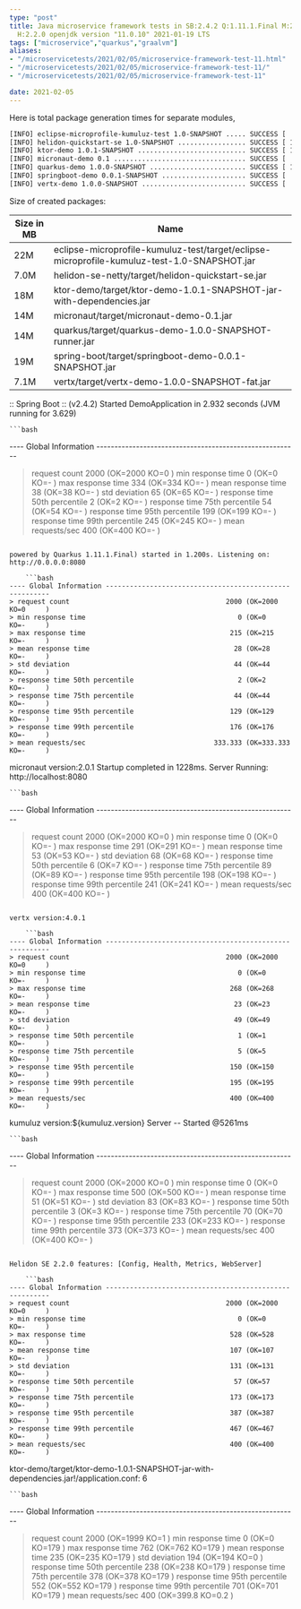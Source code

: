 ```yaml
---
type: "post"
title: Java microservice framework tests in SB:2.4.2 Q:1.11.1.Final M:2.3.1 V:4.0.1
  H:2.2.0 openjdk version "11.0.10" 2021-01-19 LTS
tags: ["microservice","quarkus","graalvm"]
aliases:
- "/microservicetests/2021/02/05/microservice-framework-test-11.html"
- "/microservicetests/2021/02/05/microservice-framework-test-11/"
- "/microservicetests/2021/02/05/microservice-framework-test-11"

date: 2021-02-05
---
```

 
Here is total package generation times for separate modules,
```bash
[INFO] eclipse-microprofile-kumuluz-test 1.0-SNAPSHOT ..... SUCCESS [  4.496 s]
[INFO] helidon-quickstart-se 1.0-SNAPSHOT ................. SUCCESS [ 13.383 s]
[INFO] ktor-demo 1.0.1-SNAPSHOT ........................... SUCCESS [ 14.350 s]
[INFO] micronaut-demo 0.1 ................................. SUCCESS [  8.689 s]
[INFO] quarkus-demo 1.0.0-SNAPSHOT ........................ SUCCESS [ 19.003 s]
[INFO] springboot-demo 0.0.1-SNAPSHOT ..................... SUCCESS [  9.370 s]
[INFO] vertx-demo 1.0.0-SNAPSHOT .......................... SUCCESS [  5.005 s]
```
Size of created packages:

| Size in MB |  Name |
|------------|-------|
| 22M | eclipse-microprofile-kumuluz-test/target/eclipse-microprofile-kumuluz-test-1.0-SNAPSHOT.jar |
| 7.0M | helidon-se-netty/target/helidon-quickstart-se.jar |
| 18M | ktor-demo/target/ktor-demo-1.0.1-SNAPSHOT-jar-with-dependencies.jar |
| 14M | micronaut/target/micronaut-demo-0.1.jar |
| 14M | quarkus/target/quarkus-demo-1.0.0-SNAPSHOT-runner.jar |
| 19M | spring-boot/target/springboot-demo-0.0.1-SNAPSHOT.jar |
| 7.1M | vertx/target/vertx-demo-1.0.0-SNAPSHOT-fat.jar |


:: Spring Boot :: (v2.4.2) Started DemoApplication in 2.932 seconds (JVM running for 3.629)

    ```bash
---- Global Information --------------------------------------------------------
> request count                                       2000 (OK=2000   KO=0     )
> min response time                                      0 (OK=0      KO=-     )
> max response time                                    334 (OK=334    KO=-     )
> mean response time                                    38 (OK=38     KO=-     )
> std deviation                                         65 (OK=65     KO=-     )
> response time 50th percentile                          2 (OK=2      KO=-     )
> response time 75th percentile                         54 (OK=54     KO=-     )
> response time 95th percentile                        199 (OK=199    KO=-     )
> response time 99th percentile                        245 (OK=245    KO=-     )
> mean requests/sec                                    400 (OK=400    KO=-     )
```

powered by Quarkus 1.11.1.Final) started in 1.200s. Listening on: http://0.0.0.0:8080

    ```bash
---- Global Information --------------------------------------------------------
> request count                                       2000 (OK=2000   KO=0     )
> min response time                                      0 (OK=0      KO=-     )
> max response time                                    215 (OK=215    KO=-     )
> mean response time                                    28 (OK=28     KO=-     )
> std deviation                                         44 (OK=44     KO=-     )
> response time 50th percentile                          2 (OK=2      KO=-     )
> response time 75th percentile                         44 (OK=44     KO=-     )
> response time 95th percentile                        129 (OK=129    KO=-     )
> response time 99th percentile                        176 (OK=176    KO=-     )
> mean requests/sec                                333.333 (OK=333.333 KO=-     )
```

micronaut version:2.0.1 Startup completed in 1228ms. Server Running: http://localhost:8080

    ```bash
---- Global Information --------------------------------------------------------
> request count                                       2000 (OK=2000   KO=0     )
> min response time                                      0 (OK=0      KO=-     )
> max response time                                    291 (OK=291    KO=-     )
> mean response time                                    53 (OK=53     KO=-     )
> std deviation                                         68 (OK=68     KO=-     )
> response time 50th percentile                          6 (OK=7      KO=-     )
> response time 75th percentile                         89 (OK=89     KO=-     )
> response time 95th percentile                        198 (OK=198    KO=-     )
> response time 99th percentile                        241 (OK=241    KO=-     )
> mean requests/sec                                    400 (OK=400    KO=-     )
```

vertx version:4.0.1

    ```bash
---- Global Information --------------------------------------------------------
> request count                                       2000 (OK=2000   KO=0     )
> min response time                                      0 (OK=0      KO=-     )
> max response time                                    268 (OK=268    KO=-     )
> mean response time                                    23 (OK=23     KO=-     )
> std deviation                                         49 (OK=49     KO=-     )
> response time 50th percentile                          1 (OK=1      KO=-     )
> response time 75th percentile                          5 (OK=5      KO=-     )
> response time 95th percentile                        150 (OK=150    KO=-     )
> response time 99th percentile                        195 (OK=195    KO=-     )
> mean requests/sec                                    400 (OK=400    KO=-     )
```

kumuluz version:${kumuluz.version} Server -- Started @5261ms

    ```bash
---- Global Information --------------------------------------------------------
> request count                                       2000 (OK=2000   KO=0     )
> min response time                                      0 (OK=0      KO=-     )
> max response time                                    500 (OK=500    KO=-     )
> mean response time                                    51 (OK=51     KO=-     )
> std deviation                                         83 (OK=83     KO=-     )
> response time 50th percentile                          3 (OK=3      KO=-     )
> response time 75th percentile                         70 (OK=70     KO=-     )
> response time 95th percentile                        233 (OK=233    KO=-     )
> response time 99th percentile                        373 (OK=373    KO=-     )
> mean requests/sec                                    400 (OK=400    KO=-     )
```

Helidon SE 2.2.0 features: [Config, Health, Metrics, WebServer]

    ```bash
---- Global Information --------------------------------------------------------
> request count                                       2000 (OK=2000   KO=0     )
> min response time                                      0 (OK=0      KO=-     )
> max response time                                    528 (OK=528    KO=-     )
> mean response time                                   107 (OK=107    KO=-     )
> std deviation                                        131 (OK=131    KO=-     )
> response time 50th percentile                         57 (OK=57     KO=-     )
> response time 75th percentile                        173 (OK=173    KO=-     )
> response time 95th percentile                        387 (OK=387    KO=-     )
> response time 99th percentile                        467 (OK=467    KO=-     )
> mean requests/sec                                    400 (OK=400    KO=-     )
```

ktor-demo/target/ktor-demo-1.0.1-SNAPSHOT-jar-with-dependencies.jar!/application.conf: 6

    ```bash
---- Global Information --------------------------------------------------------
> request count                                       2000 (OK=1999   KO=1     )
> min response time                                      0 (OK=0      KO=179   )
> max response time                                    762 (OK=762    KO=179   )
> mean response time                                   235 (OK=235    KO=179   )
> std deviation                                        194 (OK=194    KO=0     )
> response time 50th percentile                        238 (OK=238    KO=179   )
> response time 75th percentile                        378 (OK=378    KO=179   )
> response time 95th percentile                        552 (OK=552    KO=179   )
> response time 99th percentile                        701 (OK=701    KO=179   )
> mean requests/sec                                    400 (OK=399.8  KO=0.2   )
```

